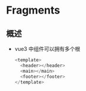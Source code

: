 # Fragments

## 概述

+ vue3 中组件可以拥有多个根

  ```ts
  <template>
    <header></header>
    <main></main>
    <footer></footer>
  </template>

  ```
